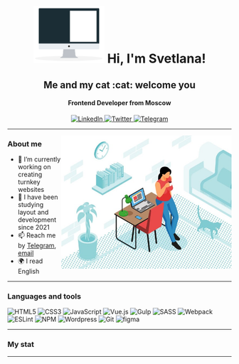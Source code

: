 <div id="header" align="center">
    <h1><img src="./computer.gif" width = 160px>  Hi, I'm Svetlana!</h1>
    <h2>Me and my cat :cat: welcome you</h2>
  <h4>Frontend Developer from Moscow</h4>    
</div>

<div id="socials" align="center">
    <a href="https://t.me/s_Veta_na">
    <img src="https://img.shields.io/badge/Telegram-2f8dc2?style=for-the-badge&logo=telegram&logoColor=white" alt="LinkedIn"/>
  </a>
  <a href="https://www.instagram.com/atropa_belladonna_l/">
    <img src="https://img.shields.io/badge/Instagram-2f8dc2?style=for-the-badge&logo=instagram&logoColor=white" alt="Twitter"/>
  </a>
  <a href="https://vk.com/svetllankaa">
    <img src="https://img.shields.io/badge/Vk-2f8dc2?style=for-the-badge&logo=vk&logoColor=white" alt="Telegram"/>
  </a>
</div>

---
<img align="right" alt="Me and my cat" src="./img1.jpg" height="300"/> 


### About me
- 🔭 I’m currently working on creating turnkey websites
- 🌱 I have been studying layout and development since 2021
- 📫 Reach me by [Telegram](https://t.me/s_Veta_na), [email](mailto:maduarr@gmail.com)
- 🌍 I read English

---
### Languages and tools
![HTML5](https://img.shields.io/badge/html5-181e1a?style=for-the-badge&logo=html5&logoColor=E34F26) 
![CSS3](https://img.shields.io/badge/css3-181e1a?style=for-the-badge&logo=css3&logoColor=1572B6)
![JavaScript](https://img.shields.io/badge/javascript-181e1a?style=for-the-badge&logo=javascript&logoColor=F7DF1E)
![Vue.js](https://img.shields.io/badge/vue-181e1a?style=for-the-badge&logo=vuedotjs&logoColor=%234FC08D)
![Gulp](https://img.shields.io/badge/GULP-181e1a?style=for-the-badge&logo=gulp&logoColor=CF4647)
![SASS](https://img.shields.io/badge/SASS-181e1a?style=for-the-badge&logo=SASS&logoColor=CC6699)
![Webpack](https://img.shields.io/badge/webpack-181e1a?style=for-the-badge&logo=webpack&logoColor=8DD6F9)
![ESLint](https://img.shields.io/badge/ESLint-181e1a?style=for-the-badge&logo=eslint&logoColor=4B32C3)
![NPM](https://img.shields.io/badge/NPM-181e1a?style=for-the-badge&logo=npm&logoColor=CB3837) 
![Wordpress](https://img.shields.io/badge/Wordpress-181e1a?style=for-the-badge&logo=wordpress&logoColor=21759B) 
![Git](https://img.shields.io/badge/git-181e1a?style=for-the-badge&logo=git&logoColor=F05032) 
![figma](https://img.shields.io/badge/figma-181e1a?style=for-the-badge&logo=figma&logoColor=F24E1E) 

---
### My stat
<!--
<div id="stat" align="center">
    <img src="https://github-profile-summary-cards.vercel.app/api/cards/profile-details?username=vn7n24fzkq&theme=github_dark" alt=""/>
    <img src="https://github-profile-summary-cards.vercel.app/api/cards/most-commit-language?username=vn7n24fzkq&theme=github_dark" alt=""/>
     <img src="https://github-profile-summary-cards.vercel.app/api/cards/stats?username=vn7n24fzkq&theme=github_dark" alt=""/>
</div>
-->
---

